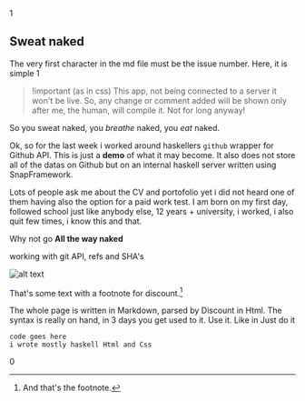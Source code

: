 1

Sweat naked
-----------

The very first character in the md file must be the issue number. Here, it is simple 1

>!important (as in css)
>This app, not being connected to a server it won't be live. So, any change or comment added will be shown only after me, the human, will compile it.
>Not for long anyway!

So you sweat naked, you *breathe* naked, you _eat_ naked.

Ok, so for the last week i worked around haskellers `github` wrapper for Github API.
This is just a __demo__ of what it may become. It also does not store all of the datas on Github but on an internal haskell server written using SnapFramework.

Lots of people ask me about the CV and portofolio yet i did not heard one of them having also the option for a paid work test.
I am born on my first day, followed school just like anybody else, 12 years + university, i worked, i also quit few times, i know this and that.

Why not go **All the way naked**

working with git API, refs and SHA's

![alt text](london.jpg "Logo Title Text 1")

That's some text with a footnote for discount.[^1]

The whole page is written in Markdown, parsed by Discount in Html. The syntax is really on hand, in 3 days you get used to it.
Use it. Like in Just do it

	code goes here
	i wrote mostly haskell Html and Css 
<!---
This image is the most beautiful, the colors, the message. Love it [^2]
[^2]: I don't remember the source.

![The occult](occult.jpg)
-->

[^1]: And that's the footnote.

0
